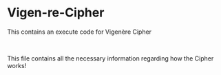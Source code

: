# Vigen-re-Cipher
<p>This contains an execute code for Vigenère Cipher
</p>
<br>
<p>This file contains all the necessary information regarding how the Cipher works!
</p>
